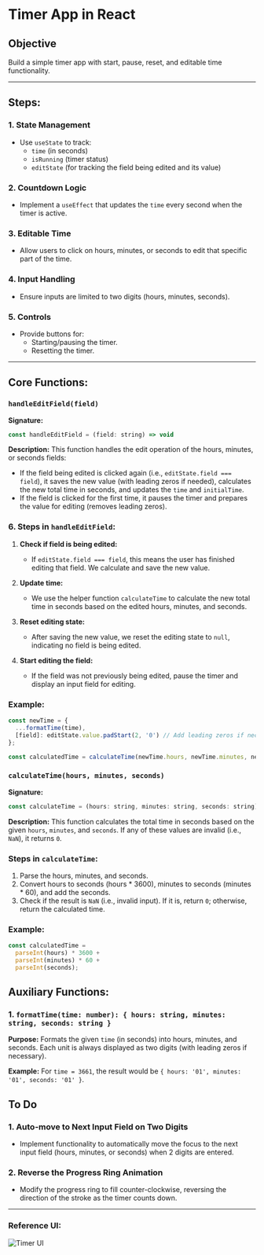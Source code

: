 # Timer App in React

## Objective  
Build a simple timer app with start, pause, reset, and editable time functionality.

---

## Steps:

### 1. **State Management**
   - Use `useState` to track:
     - `time` (in seconds)
     - `isRunning` (timer status)
     - `editState` (for tracking the field being edited and its value)

### 2. **Countdown Logic**
   - Implement a `useEffect` that updates the `time` every second when the timer is active.

### 3. **Editable Time**
   - Allow users to click on hours, minutes, or seconds to edit that specific part of the time.

### 4. **Input Handling**
   - Ensure inputs are limited to two digits (hours, minutes, seconds).

### 5. **Controls**
   - Provide buttons for:
     - Starting/pausing the timer.
     - Resetting the timer.

---
 
## Core Functions:

### `handleEditField(field)`
**Signature:**
```js
const handleEditField = (field: string) => void
```

**Description:**
This function handles the edit operation of the hours, minutes, or seconds fields:
- If the field being edited is clicked again (i.e., `editState.field === field`), it saves the new value (with leading zeros if needed), calculates the new total time in seconds, and updates the `time` and `initialTime`.
- If the field is clicked for the first time, it pauses the timer and prepares the value for editing (removes leading zeros).

### 6. **Steps in `handleEditField`:**
1. **Check if field is being edited:**
   - If `editState.field === field`, this means the user has finished editing that field. We calculate and save the new value.
   
2. **Update time:**
   - We use the helper function `calculateTime` to calculate the new total time in seconds based on the edited hours, minutes, and seconds.

3. **Reset editing state:**
   - After saving the new value, we reset the editing state to `null`, indicating no field is being edited.

4. **Start editing the field:**
   - If the field was not previously being edited, pause the timer and display an input field for editing.

### **Example:**
```js
const newTime = {
  ...formatTime(time), 
  [field]: editState.value.padStart(2, '0') // Add leading zeros if necessary
};

const calculatedTime = calculateTime(newTime.hours, newTime.minutes, newTime.seconds);
```

### `calculateTime(hours, minutes, seconds)`
**Signature:**
```js
const calculateTime = (hours: string, minutes: string, seconds: string) => number
```

**Description:**
This function calculates the total time in seconds based on the given `hours`, `minutes`, and `seconds`. If any of these values are invalid (i.e., `NaN`), it returns `0`.

### **Steps in `calculateTime`:**
1. Parse the hours, minutes, and seconds.
2. Convert hours to seconds (hours * 3600), minutes to seconds (minutes * 60), and add the seconds.
3. Check if the result is `NaN` (i.e., invalid input). If it is, return `0`; otherwise, return the calculated time.

### **Example:**
```js
const calculatedTime = 
  parseInt(hours) * 3600 + 
  parseInt(minutes) * 60 + 
  parseInt(seconds);
```

## Auxiliary Functions:

### 1. `formatTime(time: number): { hours: string, minutes: string, seconds: string }`
**Purpose:**
Formats the given `time` (in seconds) into hours, minutes, and seconds. Each unit is always displayed as two digits (with leading zeros if necessary).

**Example:**
For `time = 3661`, the result would be `{ hours: '01', minutes: '01', seconds: '01' }`.

## To Do

### 1. Auto-move to Next Input Field on Two Digits
- Implement functionality to automatically move the focus to the next input field (hours, minutes, or seconds) when 2 digits are entered.

### 2. Reverse the Progress Ring Animation
- Modify the progress ring to fill counter-clockwise, reversing the direction of the stroke as the timer counts down.

---

### Reference UI:

![Timer UI](https://utfs.io/f/A8JZzw0Laf9jIdtTO6cePx23SwhNWToiuOQZjdtg8BmYU5GK)
